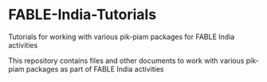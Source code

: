 # FABLE-India-Tutorials
Tutorials for working with various pik-piam packages for FABLE India activities

This repository contains files and other  documents to work with various pik-piam packages as part of FABLE India activities
